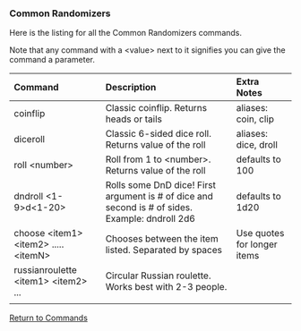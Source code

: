 ### Common Randomizers

Here is the listing for all the Common Randomizers commands.

Note that any command with a \<value\> next to it signifies
you can give the command a parameter.

| Command                                    | Description                                                                                     | Extra Notes                 |
|:-------------------------------------------|:------------------------------------------------------------------------------------------------|:----------------------------|
| coinflip                                   | Classic coinflip. Returns heads or tails                                                        | aliases: coin, clip         |
| diceroll                                   | Classic 6-sided dice roll. Returns value of the roll                                            | aliases: dice, droll        |
| roll \<number\>                            | Roll from 1 to \<number\>. Returns value of the roll                                            | defaults to 100             |
| dndroll \<1-9\>d\<1-20\>                   | Rolls some DnD dice! First argument is # of dice and second is # of sides. Example: dndroll 2d6 | defaults to 1d20            |
| choose \<item1\> \<item2\> ..... \<itemN\> | Chooses between the item listed. Separated by spaces                                            | Use quotes for longer items |
| russianroulette \<item1\> \<item2\> ...    | Circular Russian roulette. Works best with 2-3 people.                                          |                             |
|                                            |                                                                                                 |                             |



[Return to Commands](../commands.md)